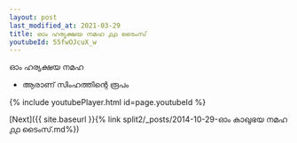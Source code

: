 ```yaml
---
layout: post
last_modified_at: 2021-03-29
title: ഓം ഹര്യക്ഷയ നമഹ ൧൧ ടൈംസ്
youtubeId: 55fwOJcuX_w
---
```

 
 
 ഓം ഹര്യക്ഷയ നമഹ 
 
 -  ആരാണ് സിംഹത്തിന്റെ രൂപം 
 
  
 
  
 
 
 
 
 
 


{% include youtubePlayer.html id=page.youtubeId %}
 
[Next]({{ site.baseurl }}{% link  split2/_posts/2014-10-29-ഓം കാഖുഭയ നമഹ ൧൧ ടൈംസ്.md%})
 
